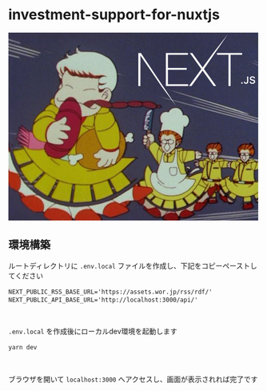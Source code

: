 # investment-support-for-nuxtjs

![logo](./brand/nextjs.jpg "ロゴ")

## 環境構築
ルートディレクトリに `.env.local` ファイルを作成し、下記をコピーペーストしてください

```.dotenv
NEXT_PUBLIC_RSS_BASE_URL='https://assets.wor.jp/rss/rdf/'
NEXT_PUBLIC_API_BASE_URL='http://localhost:3000/api/'
```

&nbsp;

`.env.local` を作成後にローカルdev環境を起動します

```bash
yarn dev
```

&nbsp;

ブラウザを開いて `localhost:3000` へアクセスし、画面が表示されれば完了です

